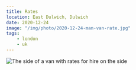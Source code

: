 ```yaml
---
title: Rates
location: East Dulwich, Dulwich
date: 2020-12-24
image: "/img/photo/2020-12-24-man-van-rate.jpg"
tags:
    - london
    - uk
---
```


![The side of a van with rates for hire on the side](/img/photo/2020-12-24-man-van-rate.jpg)
